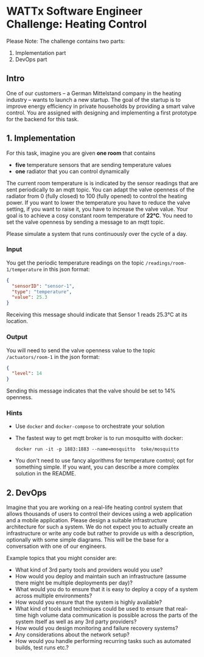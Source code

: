 # WATTx Software Engineer Challenge: **Heating Control**

Please Note: The challenge contains two parts:

1. Implementation part
2. DevOps part

## Intro

One of our customers – a German Mittelstand company in the heating industry – wants to launch a new startup. The goal of the startup is to improve energy efficiency in private households by providing a smart valve control. You are assigned with designing and implementing a first prototype for the backend for this task.

## 1. Implementation

For this task, imagine you are given **one room** that contains

- **five** temperature sensors that are sending temperature values
- **one** radiator that you can control dynamically

The current room temperature is is indicated by the sensor readings that are sent periodically to an mqtt topic. You can adapt the valve openness of the radiator from 0 (fully closed) to 100 (fully opened) to control the heating power. If you want to lower the temperature you have to reduce the valve setting, if you want to raise it, you have to increase the valve value. Your goal is to achieve a cosy constant room temperature of **22°C**.
You need to set the valve openness by sending a message to an mqtt topic.

Please simulate a system that runs continuously over the cycle of a day.

### Input

You get the periodic temperature readings on the topic `/readings/room-1/temperature` in this json format:

```json
{
  "sensorID": "sensor-1",
  "type": "temperature",
  "value": 25.3
}
```

Receiving this message should indicate that Sensor 1 reads 25.3°C at its location.

### Output

You will need to send the valve openness value to the topic `/actuators/room-1` in the json format:

```json
{
  "level": 14
}
```

Sending this message indicates that the valve should be set to 14% openness.

### Hints

- Use `docker` and `docker-compose` to orchestrate your solution
- The fastest way to get mqtt broker is to run mosquitto with docker:

  ```
  docker run -it -p 1883:1883 --name=mosquitto  toke/mosquitto
  ```

- You don't need to use fancy algorithms for temperature control; opt for something simple. If you want, you can describe a more complex solution in the README.

## 2. DevOps

Imagine that you are working on a real-life heating control system that allows thousands of users to control their devices using a web application and a mobile application. Please design a suitable infrastructure architecture for such a system.
We do not expect you to actually create an infrastructure or write any code but rather to provide us with a description, optionally with some simple diagrams. This will be the base for a conversation with one of our engineers.

Example topics that you might consider are:

- What kind of 3rd party tools and providers would you use?
- How would you deploy and maintain such an infrastructure (assume there might be multiple deployments per day)?
- What would you do to ensure that it is easy to deploy a copy of a system across multiple environments?
- How would you ensure that the system is highly available?
- What kind of tools and techniques could be used to ensure that real-time high volume data communication is possible across the parts of the system itself as well as any 3rd party providers?
- How would you design monitoring and failure recovery systems?
- Any considerations about the network setup?
- How would you handle performing recurring tasks such as automated builds, test runs etc.?
